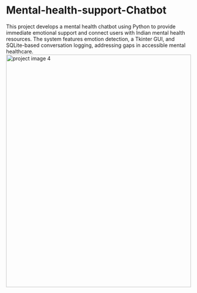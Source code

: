 # Mental-health-support-Chatbot
This project develops a mental health chatbot using Python to provide immediate emotional support and connect users with Indian mental health resources. The system features emotion detection, a Tkinter GUI, and SQLite-based conversation logging, addressing gaps in accessible mental healthcare. 
<img width="504" height="634" alt="project image 4" src="https://github.com/user-attachments/assets/cbf8b88f-11b6-48f9-9117-3fc94b6eec52" />
